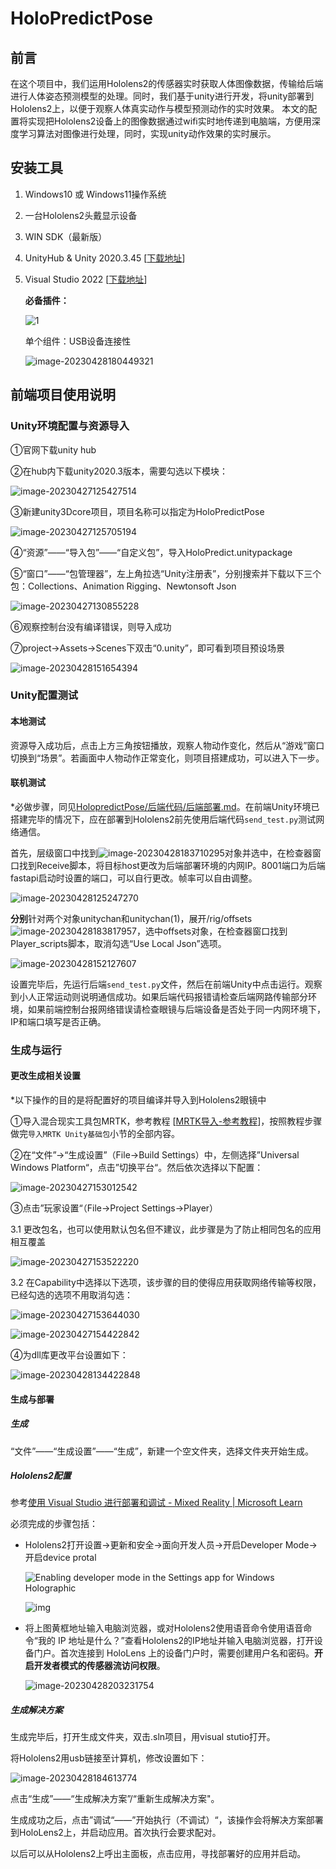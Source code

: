 # HoloPredictPose



## 前言

在这个项目中，我们运用Hololens2的传感器实时获取人体图像数据，传输给后端进行人体姿态预测模型的处理。同时，我们基于unity进行开发，将unity部署到Hololens2上，以便于观察人体真实动作与模型预测动作的实时效果。
本文的配置将实现把Hololens2设备上的图像数据通过wifi实时地传递到电脑端，方便用深度学习算法对图像进行处理，同时，实现unity动作效果的实时展示。



## 安装工具

1. Windows10 或 Windows11操作系统

2. 一台Hololens2头戴显示设备

3. WIN SDK（最新版）

4. UnityHub & Unity 2020.3.45  [[下载地址](https://unity.cn/releases/full/2020)]

5. Visual Studio 2022 [[下载地址](https://visualstudio.microsoft.com/zh-hans/)]

   **必备插件：**

   ![1](https://sinkers-pic.oss-cn-beijing.aliyuncs.com/img/1.png)
   
   单个组件：USB设备连接性
   
   ![image-20230428180449321](https://sinkers-pic.oss-cn-beijing.aliyuncs.com/img/image-20230428180449321.png)



## 前端项目使用说明

### Unity环境配置与资源导入

①官网下载unity hub

②在hub内下载unity2020.3版本，需要勾选以下模块：

![image-20230427125427514](https://sinkers-pic.oss-cn-beijing.aliyuncs.com/img/image-20230427125427514.png)

③新建unity3Dcore项目，项目名称可以指定为HoloPredictPose

![image-20230427125705194](https://sinkers-pic.oss-cn-beijing.aliyuncs.com/img/image-20230427125705194.png)

④“资源”——“导入包”——“自定义包”，导入HoloPredict.unitypackage

⑤“窗口”——“包管理器”，左上角拉选“Unity注册表”，分别搜索并下载以下三个包：Collections、Animation Rigging、Newtonsoft Json

![image-20230427130855228](https://sinkers-pic.oss-cn-beijing.aliyuncs.com/img/image-20230427130855228.png)

⑥观察控制台没有编译错误，则导入成功

⑦project->Assets->Scenes下双击“0.unity”，即可看到项目预设场景

![image-20230428151654394](https://sinkers-pic.oss-cn-beijing.aliyuncs.com/img/image-20230428151654394.png)



### Unity配置测试

#### 本地测试

资源导入成功后，点击上方三角按钮播放，观察人物动作变化，然后从“游戏”窗口切换到“场景”。若画面中人物动作正常变化，则项目搭建成功，可以进入下一步。

#### 联机测试

*必做步骤，同见[HolopredictPose/后端代码/后端部署.md](https://github.com/sinkers-lan/HoloPredictPose/blob/main/%E5%90%8E%E7%AB%AF%E6%BA%90%E7%A0%81/%E5%90%8E%E7%AB%AF%E9%83%A8%E7%BD%B2.md#%E5%89%8D%E5%90%8E%E7%AB%AF%E8%BF%9E%E6%8E%A5%E6%B5%8B%E8%AF%95)。在前端Unity环境已搭建完毕的情况下，应在部署到Hololens2前先使用后端代码`send_test.py`测试网络通信。

首先，层级窗口中找到![image-20230428183710295](https://sinkers-pic.oss-cn-beijing.aliyuncs.com/img/image-20230428183710295.png)对象并选中，在检查器窗口找到Receive脚本，将目标host更改为后端部署环境的内网IP。8001端口为后端fastapi启动时设置的端口，可以自行更改。帧率可以自由调整。

![image-20230428125247270](https://sinkers-pic.oss-cn-beijing.aliyuncs.com/img/image-20230428125247270.png)

**分别**针对两个对象unitychan和unitychan(1)，展开/rig/offsets![image-20230428183817957](https://sinkers-pic.oss-cn-beijing.aliyuncs.com/img/image-20230428183817957.png)，选中offsets对象，在检查器窗口找到Player_scripts脚本，取消勾选“Use Local Json”选项。

![image-20230428152127607](https://sinkers-pic.oss-cn-beijing.aliyuncs.com/img/image-20230428152127607.png)

设置完毕后，先运行后端`send_test.py`文件，然后在前端Unity中点击运行。观察到小人正常运动则说明通信成功。如果后端代码报错请检查后端网路传输部分环境，如果前端控制台报网络错误请检查眼镜与后端设备是否处于同一内网环境下，IP和端口填写是否正确。



### 生成与运行

#### 更改生成相关设置

*以下操作的目的是将配置好的项目编译并导入到Hololens2眼镜中

①导入混合现实工具包MRTK，参考教程 [[MRTK导入-参考教程](https://learn.microsoft.com/zh-cn/training/modules/learn-mrtk-tutorials/1-5-exercise-configure-resources?ns-enrollment-type=learningpath&ns-enrollment-id=learn.azure.beginner-hololens-2-tutorials&tabs=openxr)]，按照教程步骤做完`导入MRTK Unity基础包`小节的全部内容。

②在“文件”->“生成设置”（File->Build Settings）中，左侧选择”Universal Windows Platform“，点击”切换平台“。然后依次选择以下配置：

![image-20230427153012542](https://sinkers-pic.oss-cn-beijing.aliyuncs.com/img/image-20230427153012542.png)

③点击”玩家设置“（File->Project Settings->Player）

3.1 更改包名，也可以使用默认包名但不建议，此步骤是为了防止相同包名的应用相互覆盖

![image-20230427153522220](https://sinkers-pic.oss-cn-beijing.aliyuncs.com/img/image-20230427153522220.png)

3.2 在Capability中选择以下选项，该步骤的目的使得应用获取网络传输等权限，已经勾选的选项不用取消勾选：

![image-20230427153644030](https://sinkers-pic.oss-cn-beijing.aliyuncs.com/img/image-20230427153644030.png)

![image-20230427154422842](https://sinkers-pic.oss-cn-beijing.aliyuncs.com/img/image-20230427154422842.png)

④为dll库更改平台设置如下：

![image-20230428134422848](https://sinkers-pic.oss-cn-beijing.aliyuncs.com/img/image-20230428134422848.png)

#### 生成与部署

##### 生成

“文件”——“生成设置”——“生成”，新建一个空文件夹，选择文件夹开始生成。

##### Hololens2配置

参考[使用 Visual Studio 进行部署和调试 - Mixed Reality | Microsoft Learn](https://learn.microsoft.com/zh-cn/windows/mixed-reality/develop/advanced-concepts/using-visual-studio?tabs=hl2)

必须完成的步骤包括：

- Hololens2打开设置->更新和安全->面向开发人员->开启Developer Mode->开启device protal

  ![Enabling developer mode in the Settings app for Windows Holographic](https://sinkers-pic.oss-cn-beijing.aliyuncs.com/img/using-windows-portal-img-01.jpg)

  ![img](https://sinkers-pic.oss-cn-beijing.aliyuncs.com/img/deviceportal_usbncm_ipaddress.jpg)

- 将上图黄框地址输入电脑浏览器，或对Hololens2使用语音命令使用语音命令“我的 IP 地址是什么？”查看Hololens2的IP地址并输入电脑浏览器，打开设备门户。首次连接到 HoloLens 上的设备门户时，需要创建用户名和密码。**开启开发者模式的传感器流访问权限**。

  ![image-20230428203231754](https://sinkers-pic.oss-cn-beijing.aliyuncs.com/img/image-20230428203231754.png)

##### 生成解决方案

生成完毕后，打开生成文件夹，双击.sln项目，用visual stutio打开。

将Hololens2用usb链接至计算机，修改设置如下：

![image-20230428184613774](https://sinkers-pic.oss-cn-beijing.aliyuncs.com/img/image-20230428184613774.png)

点击“生成”——“生成解决方案”/“重新生成解决方案"。

生成成功之后，点击”调试“——”开始执行（不调试）“，该操作会将解决方案部署到HoloLens2上，并启动应用。首次执行会要求配对。

以后可以从Hololens2上呼出主面板，点击应用，寻找部署好的应用并启动。

